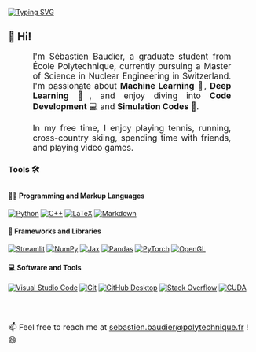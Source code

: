 [![Typing SVG](https://readme-typing-svg.demolab.com?font=Fira+Mono&size=30&duration=3000&pause=500&color=A0F7EE&background=FFBDEB00&center=true&vCenter=true&width=1000&lines=Hi%2C+I'm+S%C3%A9bastien+%F0%9F%91%8B;Welcome+to+my+github+page+%F0%9F%A4%96;Have+fun!+%F0%9F%98%8E)](https://git.io/typing-svg)

<!--
To make this animation I used this awesome repositery https://github.com/DenverCoder1/readme-typing-svg
-->

<!-- Begin First Section -->
<h2>👋 Hi! </h2>

<p align:"center" style="text-align: justify; margin: 0 50px; font-size: 17px;" >
I'm Sébastien Baudier, a graduate student from École Polytechnique, currently pursuing a Master of Science in Nuclear Engineering in Switzerland. I'm passionate about <strong>Machine Learning</strong> 🤖, <strong>Deep Learning</strong> 🧠, and enjoy diving into <strong>Code Development</strong> 💻 and <strong>Simulation Codes</strong> 🔬.
</p>
<br>
<p align:"center" style="text-align: justify; margin: 0 50px; font-size: 17px;" >
In my free time, I enjoy playing tennis, running, cross-country skiing, spending time with friends, and playing video games.  
 
</p>    
<!-- End First Section -->

<!-- Begin Tools -->
<h3>Tools 🛠️</h3>
<h2></h2>
  <!-- Some badges are from https://github.com/Ileriayo/markdown-badges -->

  <h4>👨‍💻 Programming and Markup Languages</h4>

  <p>
      <a href="https://github.com/search?q=user%3ADenverCoder1+language%3Apython"><img alt="Python" src="https://img.shields.io/badge/Python-14354C.svg?logo=python&logoColor=white"></a>
      <a href="https://github.com/search?q=user%3ADenverCoder1+language%3Acpp"><img alt="C++" src="https://custom-icon-badges.demolab.com/badge/C++-9C033A.svg?logo=cpp2&logoColor=white"></a>
      <a href="https://github.com/search?q=user%3ADenverCoder1+language%3Atex"><img alt="LaTeX" src="https://img.shields.io/badge/LaTeX-008080.svg?logo=LaTeX&logoColor=white"></a>
      <a href="https://github.com/search?q=user%3ADenverCoder1+language%3Amarkdown"><img alt="Markdown" src="https://img.shields.io/badge/Markdown-000000.svg?logo=markdown&logoColor=white"></a>
  </p>

  <h4>🧰 Frameworks and Libraries</h4>

  <p>
      <a href="#"><img alt="Streamlit" src="https://img.shields.io/badge/Streamlit-FF4B4B?logo=streamlit&logoColor=white"></a>
      <a href="#"><img alt="NumPy" src="https://img.shields.io/badge/Numpy-013243.svg?logo=numpy&logoColor=white"></a>
      <a href="#"><img alt="Jax" src="https://img.shields.io/badge/JAX-FFD43B?logo=python&logoColor=blue"></a>
      <a href="#"><img alt="Pandas" src="https://img.shields.io/badge/Pandas-150458.svg?logo=pandas&logoColor=white"></a>
      <a href="#"><img alt="PyTorch" src="https://img.shields.io/badge/PyTorch-EE4C2C?logo=pytorch&logoColor=white"></a>
      <a href="#"><img alt="OpenGL" src="https://img.shields.io/badge/OpenGL-3D%20Graphics-blue?logo=opengl"></a>
      
  </p>

  <h4>💻 Software and Tools</h4>

  <p>
      <a href="#"><img alt="Visual Studio Code" src="https://img.shields.io/badge/Visual%20Studio%20Code-0078d7.svg?logo=visual-studio-code&logoColor=white"></a>
      <a href="#"><img alt="Git" src="https://img.shields.io/badge/Git-F05033.svg?logo=git&logoColor=white"></a>
      <a href="#"><img alt="GitHub Desktop" src="https://img.shields.io/badge/GitHub%20Desktop-8034A9.svg?logo=github&logoColor=white"></a>
      <a href="#"><img alt="Stack Overflow" src="https://img.shields.io/badge/-Stack%20Overflow-FE7A16?logo=stack-overflow&logoColor=white"></a>
      <a href="#"><img alt="CUDA" src="https://img.shields.io/badge/CUDA-76B900?logo=nvidia&logoColor=white"></a>
  </p>

<!-- End Tools -->

<h2></h2>
<br>

<span style="font-size: 16px;"> 📫 Feel free to reach me at [sebastien.baudier@polytechnique.fr](sebastien.baudier@polytechnique.fr) ! 😄
</span>

<br>
